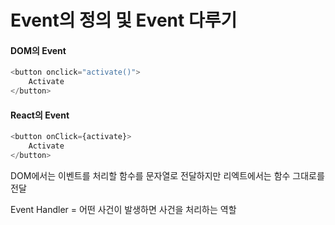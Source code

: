 # Event의 정의 및 Event 다루기
#### DOM의 Event
```JavaScript
<button onclick="activate()">
    Activate
</button>
```

#### React의 Event
```JavaScript
<button onClick={activate}>
    Activate
</button>
```

DOM에서는 이벤트를 처리할 함수를 문자열로 전달하지만 리엑트에서는 함수 그대로를 전달

Event Handler = 어떤 사건이 발생하면 사건을 처리하는 역할
